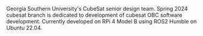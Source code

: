 Georgia Southern University's CubeSat senior design team. Spring 2024
cubesat branch is dedicated to development of cubesat OBC software development. 
Currently developed on RPi 4 Model B using ROS2 Humble on Ubuntu 22.04.
